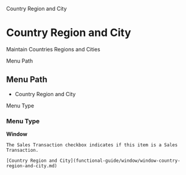 
Country Region and City
# Country Region and City


Maintain Countries Regions and Cities

Menu Path
## Menu Path



- Country Region and City

Menu Type
### Menu Type

**Window**

```
The Sales Transaction checkbox indicates if this item is a Sales Transaction.
```

```
[Country Region and City](functional-guide/window/window-country-region-and-city.md)
```